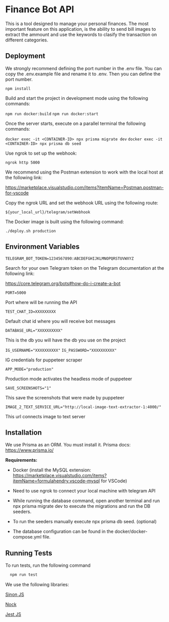 # Finance Bot API

This is a tool designed to manage your personal finances. The most important feature on this application, is the ability to send bill images to extract the ammount and use the keywords to clasify the transaction on different categories.

## Deployment

We strongly recommend defining the port number in the .env file. You can copy the .env.example file and rename it to .env. Then you can define the port number.

`npm install`

Build and start the project in development mode using the following commands:

`npm run docker:build`
`npm run docker:start`

Once the server starts, execute on a parallel terminal the following commands:

`docker exec -it <CONTAINER-ID> npx prisma migrate dev`
`docker exec -it <CONTAINER-ID> npx prisma db seed`

Use ngrok to set up the webhook:

`ngrok http 5000`

We recommend using the Postman extension to work with the local host at the following link:

https://marketplace.visualstudio.com/items?itemName=Postman.postman-for-vscode

Copy the ngrok URL and set the webhook URL using the following route:

`${your_local_url}/telegram/setWebhook`

The Docker image is built using the following command:

`./deploy.sh production`

## Environment Variables

`TELEGRAM_BOT_TOKEN=1234567890:ABCDEFGHIJKLMNOPQRSTUVWXYZ`

Search for your own Telegram token on the Telegram documentation at the following link:

https://core.telegram.org/bots#how-do-i-create-a-bot

`PORT=5000`

Port where will be running the API

`TEST_CHAT_ID=XXXXXXXXX`

Default chat id where you will receive bot messages

`DATABASE_URL="XXXXXXXXXX"`

This is the db you will have the db you use on the project

`IG_USERNAME="XXXXXXXXXX"`
`IG_PASSWORD="XXXXXXXXXX"`

IG credentials for puppeteer scraper

`APP_MODE="production"`

Production mode activates the headless mode of puppeteer

`SAVE_SCREENSHOTS="1"`

This save the screenshots that were made by puppeteer

`IMAGE_2_TEXT_SERVICE_URL="http://local-image-text-extractor-1:4000/"`

This url connects image to text server

## Installation

We use Prisma as an ORM. You must install it. Prisma docs: https://www.prisma.io/

**Requirements:**

- Docker (install the MySQL extension: https://marketplace.visualstudio.com/items?itemName=formulahendry.vscode-mysql for VSCode)

- Need to use ngrok to connect your local machine with telegram API

- While running the database command, open another terminal and run npx prisma migrate dev to execute the migrations and run the DB seeders.

- To run the seeders manually execute npx prisma db seed. (optional)

- The database configuration can be found in the docker/docker-compose.yml file.

## Running Tests

To run tests, run the following command

```bash
  npm run test
```

We use the following libraries:

[Sinon JS](https://sinonjs.org/)

[Nock](https://github.com/nock/nock)

[Jest JS](https://jestjs.io/)
